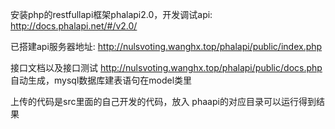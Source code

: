 安装php的restfullapi框架phalapi2.0，开发调试api: http://docs.phalapi.net/#/v2.0/

已搭建api服务器地址: http://nulsvoting.wanghx.top/phalapi/public/index.php

接口文档以及接口测试  http://nulsvoting.wanghx.top/phalapi/public/docs.php
自动生成，mysql数据库建表语句在model类里

上传的代码是src里面的自己开发的代码，放入 phaapi的对应目录可以运行得到结果
